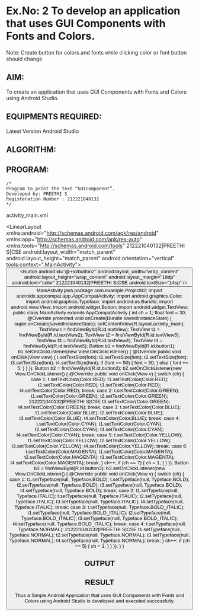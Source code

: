 # Ex.No: 2 To develop an application that uses GUI Components with Fonts and Colors. 
Note: Create button for colors and fonts while clicking color or font button should change 


## AIM:

To create an application that uses GUI Components with Fonts and Colors using Android Studio.

## EQUIPMENTS REQUIRED:

Latest Version Android Studio

## ALGORITHM:


## PROGRAM:
```
/*
Program to print the text “GUIcomponent”.
Developed by: PREETHI S
Registeration Number : 212221040132
*/
```
activity_main.xml
<?xml version="1.0" encoding="utf-8"?>
<LinearLayout xmlns:android="http://schemas.android.com/apk/res/android"
xmlns:app="http://schemas.android.com/apk/res-auto"
xmlns:tools="http://schemas.android.com/tools"
212221040132|PREETHI S|CSE
android:layout_width="match_parent"
android:layout_height="match_parent"
android:orientation="vertical"
tools:context=".MainActivity">
<TextView
android:id="@+id/textView"
android:layout_width="match_parent"
android:layout_height="wrap_content"
android:layout_margin="30dp"
android:gravity="center"
android:text="Student Details"
android:textSize="25sp"
android:textStyle="bold" />
<TextView
android:id="@+id/textView2"
android:layout_width="match_parent"
android:layout_height="wrap_content"
android:layout_margin="30dp"
android:gravity="left"
android:text="Name:Preethi S"
android:textSize="25sp"
android:textStyle="bold" />
<TextView
android:id="@+id/textView3"
android:layout_width="match_parent"
android:layout_height="wrap_content"
android:layout_margin="30dp"
android:gravity="left"
android:text="Reg_NO:212221040132"
android:textSize="25sp"
android:textStyle="bold" />
<TextView
android:id="@+id/textView4"
android:layout_width="match_parent"
android:layout_height="wrap_content"
android:layout_margin="30dp"
android:gravity="left"
android:text="Department:CSE"
android:textSize="25sp"
android:textStyle="bold" />
<TextView
android:id="@+id/textView5"
android:layout_width="match_parent"
android:layout_height="wrap_content"
android:layout_margin="30dp"
android:gravity="left"
android:text="Year:2nd Year"
android:textSize="25sp"
android:textStyle="bold" />
<LinearLayout
android:layout_width="match_parent"
android:layout_height="match_parent"
android:orientation="horizontal">
<Button
android:id="@+id/button1"
android:layout_width="108dp"
android:layout_height="wrap_content"
android:layout_margin="18dp"
android:text="size"
android:textSize="14sp" />
<Button
android:id="@+id/button2"
android:layout_width="wrap_content"
android:layout_height="wrap_content"
android:layout_margin="18dp"
android:text="color"
212221040132|PREETHI S|CSE
android:textSize="14sp" />
<Button
android:id="@+id/button3"
android:layout_width="wrap_content"
android:layout_height="wrap_content"
android:layout_margin="18dp"
android:text="Style"
android:textSize="15sp" />
</LinearLayout>
</LinearLayout>
MainActivity.java
package com.example.Project02;
import androidx.appcompat.app.AppCompatActivity;
import android.graphics.Color;
import android.graphics.Typeface;
import android.os.Bundle;
import android.view.View;
import android.widget.Button;
import android.widget.TextView;
public class MainActivity extends AppCompatActivity {
int ch = 1;
float font = 30;
@Override
protected void onCreate(Bundle savedInstanceState) {
super.onCreate(savedInstanceState);
setContentView(R.layout.activity_main);
TextView t = findViewById(R.id.textView);
TextView t1 = findViewById(R.id.textView2);
TextView t2 = findViewById(R.id.textView3);
TextView t3 = findViewById(R.id.textView4);
TextView t4 = findViewById(R.id.textView5);
Button b1 = findViewById(R.id.button1);
b1.setOnClickListener(new View.OnClickListener() {
@Override
public void onClick(View view) {
t.setTextSize(font);
t1.setTextSize(font);
t2.setTextSize(font);
t3.setTextSize(font);
t4.setTextSize(font);
if (font == 50) {
font = 30;
} else {
font += 5;
}
}
});
Button b2 = findViewById(R.id.button2);
b2.setOnClickListener(new View.OnClickListener() {
@Override
public void onClick(View v) {
switch (ch) {
case 1:
t.setTextColor(Color.RED);
t1.setTextColor(Color.RED);
t2.setTextColor(Color.RED);
t3.setTextColor(Color.RED);
t4.setTextColor(Color.RED);
break;
case 2:
t.setTextColor(Color.GREEN);
t1.setTextColor(Color.GREEN);
t2.setTextColor(Color.GREEN);
212221040132|PREETHI S|CSE
t3.setTextColor(Color.GREEN);
t4.setTextColor(Color.GREEN);
break;
case 3:
t.setTextColor(Color.BLUE);
t1.setTextColor(Color.BLUE);
t2.setTextColor(Color.BLUE);
t3.setTextColor(Color.BLUE);
t4.setTextColor(Color.BLUE);
break;
case 4:
t.setTextColor(Color.CYAN);
t1.setTextColor(Color.CYAN);
t2.setTextColor(Color.CYAN);
t3.setTextColor(Color.CYAN);
t4.setTextColor(Color.CYAN);
break;
case 5:
t.setTextColor(Color.YELLOW);
t1.setTextColor(Color.YELLOW);
t2.setTextColor(Color.YELLOW);
t3.setTextColor(Color.YELLOW);
t4.setTextColor(Color.YELLOW);
break;
case 6:
t.setTextColor(Color.MAGENTA);
t1.setTextColor(Color.MAGENTA);
t2.setTextColor(Color.MAGENTA);
t3.setTextColor(Color.MAGENTA);
t4.setTextColor(Color.MAGENTA);
break;
}
ch++;
if (ch == 7) {
ch = 1;
}
}
});
Button b3 = findViewById(R.id.button3);
b3.setOnClickListener(new View.OnClickListener() {
@Override
public void onClick(View v) {
switch (ch) {
case 1:
t1.setTypeface(null, Typeface.BOLD);
t.setTypeface(null, Typeface.BOLD);
t2.setTypeface(null, Typeface.BOLD);
t3.setTypeface(null, Typeface.BOLD);
t4.setTypeface(null, Typeface.BOLD);
break;
case 2:
t1.setTypeface(null, Typeface.ITALIC);
t.setTypeface(null, Typeface.ITALIC);
t2.setTypeface(null, Typeface.ITALIC);
t3.setTypeface(null, Typeface.ITALIC);
t4.setTypeface(null, Typeface.ITALIC);
break;
case 3:
t.setTypeface(null, Typeface.BOLD_ITALIC);
t1.setTypeface(null, Typeface.BOLD_ITALIC);
t2.setTypeface(null, Typeface.BOLD_ITALIC);
t3.setTypeface(null, Typeface.BOLD_ITALIC);
t4.setTypeface(null, Typeface.BOLD_ITALIC);
break;
case 4:
t.setTypeface(null, Typeface.NORMAL);
212221040132|PREETHI S|CSE
t1.setTypeface(null, Typeface.NORMAL);
t2.setTypeface(null, Typeface.NORMAL);
t3.setTypeface(null, Typeface.NORMAL);
t4.setTypeface(null, Typeface.NORMAL);
break;
}
ch++;
if (ch == 5) {
ch = 1;
}
}
});
}
}

## OUTPUT




## RESULT
Thus a Simple Android Application that uses GUI Components with Fonts and Colors using Android Studio is developed and executed successfully.


